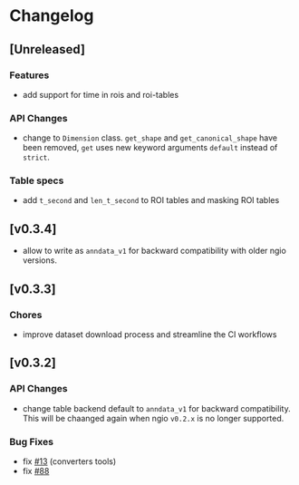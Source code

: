 # Changelog

## [Unreleased]

### Features

- add support for time in rois and roi-tables

### API Changes

- change to `Dimension` class. `get_shape` and `get_canonical_shape` have been removed, `get` uses new keyword arguments `default` instead of `strict`.

### Table specs

- add `t_second` and `len_t_second` to ROI tables and masking ROI tables

## [v0.3.4]

- allow to write as `anndata_v1` for backward compatibility with older ngio versions.

## [v0.3.3]

### Chores

- improve dataset download process and streamline the CI workflows

## [v0.3.2]

### API Changes

- change table backend default to `anndata_v1` for backward compatibility. This will be chaanged again when ngio `v0.2.x` is no longer supported.

### Bug Fixes

- fix [#13](https://github.com/BioVisionCenter/fractal-converters-tools/issues/13) (converters tools)
- fix [#88](https://github.com/BioVisionCenter/ngio/issues/88)
